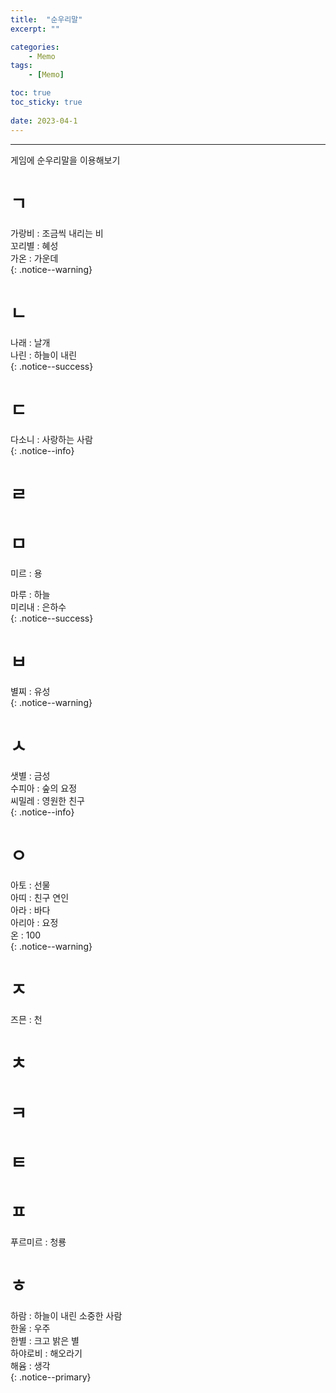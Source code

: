 ```yaml
---
title:  "순우리말"
excerpt: ""

categories:
    - Memo
tags:
    - [Memo]

toc: true
toc_sticky: true
 
date: 2023-04-1
---
```

- - -

게임에 순우리말을 이용해보기
# ㄱ
가랑비 : 조금씩 내리는 비  
꼬리별 : 혜성  
가온 : 가운데  
{: .notice--warning}
# ㄴ
나래 : 날개  
나린 : 하늘이 내린  
{: .notice--success}
# ㄷ
다소니 : 사랑하는 사람  
{: .notice--info}
# ㄹ
# ㅁ
미르 : 용

마루 : 하늘  
미리내 : 은하수  
{: .notice--success}
# ㅂ
별찌 : 유성  
{: .notice--warning}
# ㅅ
샛별 : 금성  
수피아 : 숲의 요정  
씨밀레 : 영원한 친구  
{: .notice--info} 
# ㅇ
아토 : 선물  
아띠 : 친구 연인  
아라 : 바다  
아리아 : 요정  
온 : 100  
{: .notice--warning}
# ㅈ
즈믄 : 천
# ㅊ
# ㅋ
# ㅌ
# ㅍ
푸르미르 : 청룡
# ㅎ
하람 : 하늘이 내린 소중한 사람  
한울 : 우주  
한별 : 크고 밝은 별  
하야로비 : 해오라기  
해윰 : 생각  
{: .notice--primary}


<!-- {: .notice}
{: .notice--primary}
{: .notice--info}
{: .notice--warning}
{: .notice--success}
{: .notice--danger} 
😄 😐 
-->

